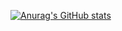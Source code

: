 [![Anurag's GitHub stats](https://github-readme-stats.vercel.app/api?username=TriPham95&count_private=true&show_icons=true&theme=tokyonight)](https://github.com/anuraghazra/github-readme-stats)
